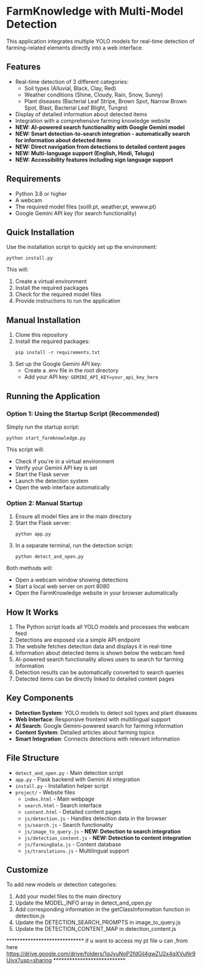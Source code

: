 # FarmKnowledge with Multi-Model Detection

This application integrates multiple YOLO models for real-time detection of farming-related elements directly into a web interface.

## Features

- Real-time detection of 3 different categories:
  - Soil types (Alluvial, Black, Clay, Red)
  - Weather conditions (Shine, Cloudy, Rain, Snow, Sunny)
  - Plant diseases (Bacterial Leaf Stripe, Brown Spot, Narrow Brown Spot, Blast, Bacterial Leaf Blight, Tungro)
- Display of detailed information about detected items
- Integration with a comprehensive farming knowledge website
- **NEW: AI-powered search functionality with Google Gemini model**
- **NEW: Smart detection-to-search integration - automatically search for information about detected items**
- **NEW: Direct navigation from detections to detailed content pages**
- **NEW: Multi-language support (English, Hindi, Telugu)**
- **NEW: Accessibility features including sign language support**

## Requirements

- Python 3.8 or higher
- A webcam
- The required model files (soilll.pt, weather.pt, wwww.pt)
- Google Gemini API key (for search functionality)

## Quick Installation

Use the installation script to quickly set up the environment:

```
python install.py
```

This will:
1. Create a virtual environment
2. Install the required packages
3. Check for the required model files
4. Provide instructions to run the application

## Manual Installation

1. Clone this repository
2. Install the required packages:
   ```
   pip install -r requirements.txt
   ```
3. Set up the Google Gemini API key:
   - Create a .env file in the root directory
   - Add your API key: `GEMINI_API_KEY=your_api_key_here`

## Running the Application

### Option 1: Using the Startup Script (Recommended)

Simply run the startup script:

```
python start_farmknowledge.py
```

This script will:
- Check if you're in a virtual environment
- Verify your Gemini API key is set
- Start the Flask server
- Launch the detection system
- Open the web interface automatically

### Option 2: Manual Startup

1. Ensure all model files are in the main directory
2. Start the Flask server:
   ```
   python app.py
   ```
3. In a separate terminal, run the detection script:
   ```
   python detect_and_open.py
   ```

Both methods will:
- Open a webcam window showing detections
- Start a local web server on port 8080
- Open the FarmKnowledge website in your browser automatically

## How It Works

1. The Python script loads all YOLO models and processes the webcam feed
2. Detections are exposed via a simple API endpoint
3. The website fetches detection data and displays it in real-time
4. Information about detected items is shown below the webcam feed
5. AI-powered search functionality allows users to search for farming information
6. Detection results can be automatically converted to search queries
7. Detected items can be directly linked to detailed content pages

## Key Components

- **Detection System**: YOLO models to detect soil types and plant diseases
- **Web Interface**: Responsive frontend with multilingual support
- **AI Search**: Google Gemini-powered search for farming information
- **Content System**: Detailed articles about farming topics
- **Smart Integration**: Connects detections with relevant information

## File Structure

- `detect_and_open.py` - Main detection script
- `app.py` - Flask backend with Gemini AI integration
- `install.py` - Installation helper script
- `project/` - Website files
  - `index.html` - Main webpage
  - `search.html` - Search interface
  - `content.html` - Detailed content pages
  - `js/detection.js` - Handles detection data in the browser
  - `js/search.js` - Search functionality
  - `js/image_to_query.js` - **NEW: Detection to search integration**
  - `js/detection_content.js` - **NEW: Detection to content integration**
  - `js/farmingData.js` - Content database
  - `js/translations.js` - Multilingual support

## Customize

To add new models or detection categories:
1. Add your model files to the main directory
2. Update the MODEL_INFO array in detect_and_open.py
3. Add corresponding information in the getClassInformation function in detection.js
4. Update the DETECTION_SEARCH_PROMPTS in image_to_query.js
5. Update the DETECTION_CONTENT_MAP in detection_content.js

***************************** if u want to access my pt file u can ,from here https://drive.google.com/drive/folders/1qJvuNoP2fdGil4gwZU2x4qXVuNr9Uivx?usp=sharing ***************************
